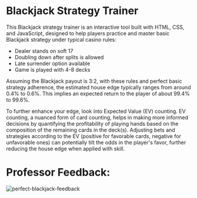 # Blackjack Strategy Trainer

This Blackjack strategy trainer is an interactive tool built with HTML, CSS, and JavaScript, designed to help players practice and master basic Blackjack strategy under typical casino rules:

- Dealer stands on soft 17
- Doubling down after splits is allowed
- Late surrender option available
- Game is played with 4-8 decks

Assuming the Blackjack payout is 3:2, with these rules and perfect basic strategy adherence, the estimated house edge typically ranges from around 0.4% to 0.6%. This implies an expected return to the player of about 99.4% to 99.6%.

To further enhance your edge, look into Expected Value (EV) counting. EV counting, a nuanced form of card counting, helps in making more informed decisions by quantifying the profitability of playing hands based on the composition of the remaining cards in the deck(s). Adjusting bets and strategies according to the EV (positive for favorable cards, negative for unfavorable ones) can potentially tilt the odds in the player's favor, further reducing the house edge when applied with skill.


# Professor Feedback:

![perfect-blackjack-feedback](https://github.com/user-attachments/assets/d65b13c5-ebc9-44a3-a978-90026ba740e3)
